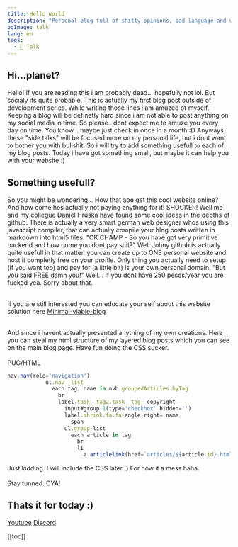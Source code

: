```yaml
---
title: Hello world
description: "Personal blog full of shitty opinions, bad language and usefull tips!"
ogImage: talk
lang: en
tags:
  - 💬 Talk
---
```


## Hi...planet?
Hello! If you are reading this i am probably dead... hopefully not lol. But 
socialy its quite probable. This is actually my first blog post outside of development
series. While writing those lines i am amuzed of myself. Keeping a blog will be 
definetly hard since i am not able to post anything on my social media in time. 
So please.. dont expect me to amuze you every day on time. You know... maybe just
check in once in a month :D Anyways.. these "side talks" will be focused more 
on my personal life, but i dont want to bother you with bullshit. So i will try 
to add something usefull to each of my blog posts. Today i have got something small,
but maybe it can help you with your website :) 
## Something usefull?
So you might be wondering... How that ape get this cool website online? And how come hes 
actually not paying anything for it! SHOCKER! Well me and my collegue [Daniel Hruška](https://hruska.design/) have
found some cool ideas in the depths of github. There is actually a very smart german web designer
whos using this javascript compiler, that can actually compile your blog posts written in 
markdown into html5 files. "OK CHAMP - So you have got very primitive backend and how come
you dont pay shit?" Well Johny github is actually quite usefull in that matter, you can 
create up to ONE personal website and host it completly free on your profile. Only thing 
you actually need to setup (if you want too) and pay for (a little bit) is your own personal 
domain. "But you said FREE damn you!" Well... if you dont have 250 pesos/year you are fucked yea. 
Sorry about that. 
<br> </br>

If you are still interested you can educate your self about this website solution here [Minimal-viable-blog](https://github.com/dennisreimann/gulp-mvb) 
<br> </br>

And since i havent actually presented anything of my own creations. Here you can steal 
my html structure of my layered blog posts which you can see on the main blog page.
Have fun doing the CSS sucker. 
<br></br>
PUG/HTML
```js
nav.nav(role='navigation')
            ul.nav__list
              each tag, name in mvb.groupedArticles.byTag 
                br
                label.task__tag2.task__tag--copyright
                  input#group-1(type='checkbox' hidden='')
                  label.shrink.fa.fa-angle-right= name
                    span
                  ul.group-list  
                    each article in tag
                      br 
                      li
                        a.articlelink(href=`articles/${article.id}.html`)= article.title
```

Just kidding. I will include the CSS later ;) For now it a mess haha. 
<br></br>
Stay tunned. CYA!

## Thats it for today :)

[Youtube](https://www.youtube.com/c/ViktorBřenekYT)
[Discord](https://discord.com/invite/2Uj6N5N)

[[toc]]